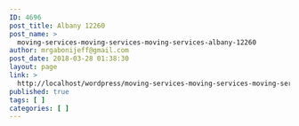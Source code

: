 ```yaml
---
ID: 4696
post_title: Albany 12260
post_name: >
  moving-services-moving-services-moving-services-albany-12260
author: mrgabonijeff@gmail.com
post_date: 2018-03-28 01:38:30
layout: page
link: >
  http://localhost/wordpress/moving-services-moving-services-moving-services-albany-12260/
published: true
tags: [ ]
categories: [ ]
---
```

